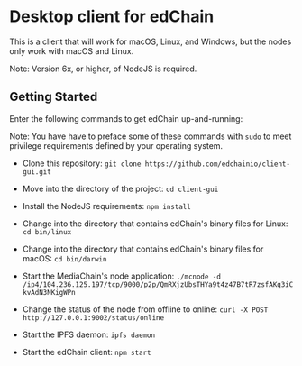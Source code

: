 # Desktop client for edChain

This is a client that will work for macOS, Linux, and Windows, but the nodes only work with macOS and Linux.

Note: Version 6x, or higher, of NodeJS is required.

## Getting Started

Enter the following commands to get edChain up-and-running:

Note: You have have to preface some of these commands with `sudo` to meet privilege requirements defined by your operating system.

* Clone this repository:
`git clone https://github.com/edchainio/client-gui.git`

* Move into the directory of the project:
`cd client-gui`

* Install the NodeJS requirements:
`npm install`

* Change into the directory that contains edChain's binary files for Linux:
`cd bin/linux`

* Change into the directory that contains edChain's binary files for macOS:
`cd bin/darwin`

* Start the MediaChain's node application:
`./mcnode -d /ip4/104.236.125.197/tcp/9000/p2p/QmRXjzUbsTHYa9t4z47B7tR7zsfAKq3iCkvAdN3NKigWPn`

* Change the status of the node from offline to online:
`curl -X POST http://127.0.0.1:9002/status/online`

* Start the IPFS daemon:
`ipfs daemon`

* Start the edChain client:
`npm start`
